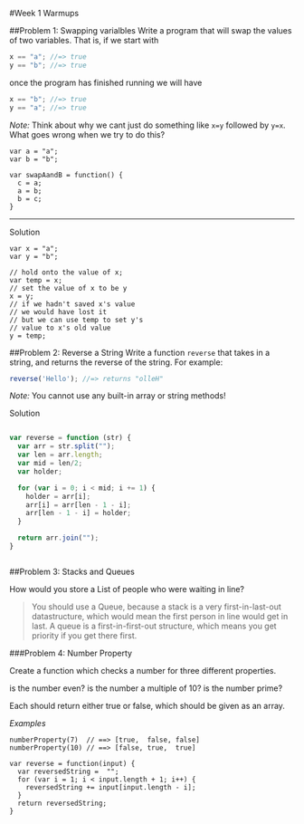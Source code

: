 #Week 1 Warmups

##Problem 1: Swapping varialbles
Write a program that will swap the values of two variables. That is, if we start with
```js
x == "a"; //=> true
y == "b"; //=> true
```
once the program has finished running we will have
```js
x == "b"; //=> true
y == "a"; //=> true
```
*Note:* Think about why we cant just do something like `x=y` followed by `y=x`. What goes wrong when we try to do this?

```
var a = "a";
var b = "b";

var swapAandB = function() {
  c = a;
  a = b;
  b = c;
}
```

----

Solution

```
var x = "a";
var y = "b";

// hold onto the value of x;
var temp = x;
// set the value of x to be y
x = y;
// if we hadn't saved x's value
// we would have lost it
// but we can use temp to set y's 
// value to x's old value
y = temp;

```

##Problem 2: Reverse a String
Write a function `reverse` that takes in a string, and returns the reverse of the string. For example:
```js
reverse('Hello'); //=> returns "olleH"
```
*Note:* You cannot use any built-in array or string methods!

Solution

```javascript

var reverse = function (str) {
  var arr = str.split("");
  var len = arr.length;
  var mid = len/2;
  var holder;

  for (var i = 0; i < mid; i += 1) {
    holder = arr[i];
    arr[i] = arr[len - 1 - i];
    arr[len - 1 - i] = holder;
  }

  return arr.join("");
}



```

##Problem 3: Stacks and Queues

How would you store a List of people who were waiting in line?

> You should use a Queue, because a stack is a very first-in-last-out datastructure, which would mean the first person in line would get in last. A queue is a first-in-first-out structure, which means you get priority if you get there first.


###Problem 4: Number Property

Create a function which checks a number for three different properties.

is the number even?
is the number a multiple of 10?
is the number prime?

Each should return either true or false, which should be given as an array. 

*Examples*
```
numberProperty(7)  // ==> [true,  false, false] 
numberProperty(10) // ==> [false, true,  true]
```


```
var reverse = function(input) {
  var reversedString =  "";
  for (var i = 1; i < input.length + 1; i++) {
    reversedString += input[input.length - i];
  }
  return reversedString;
}
```
